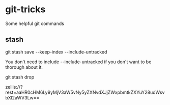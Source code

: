 # git-tricks
Some helpful git commands


## stash
git stash save --keep-index --include-untracked

You don't need to include --include-untracked if you don't want to be thorough about it.

git stash drop

zellis://?rest=aaHR0cHM6Ly9yMjV3aW5vNy5yZXNvdXJjZWxpbmtkZXYuY28udWsvbXl2aWV3Lw==
